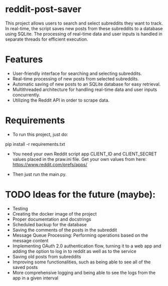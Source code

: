 # reddit-post-saver

This project allows users to search and select subreddits they want to track. In real-time, the script saves new posts from these subreddits to a database using SQLite. The processing of real-time data and user inputs is handled in separate threads for efficient execution.

# Features
 - User-friendly interface for searching and selecting subreddits.
 - Real-time processing of new posts from selected subreddits.
 - Automatic saving of new posts to an SQLite database for easy retrieval.
 - Multithreaded architecture for handling real-time data and user inputs concurrently.
 - Utilizing the Reddit API in order to scrape data.

# Requirements
 - To run this project, just do:

pip install -r requirements.txt

 - You need your own Reddit script app CLIENT_ID and CLIENT_SECRET values placed in the praw.ini file.
Get your own values from here:
https://www.reddit.com/prefs/apps/

 - Then just run the main.py.

# TODO Ideas for the future (maybe):
 - Testing
 - Creating the docker image of the project
 - Proper documentation and docstrings
 - Scheduled backup for the database
 - Saving the comments of the posts in the subreddit
 - Message Queue Processing: Performing operations based on the message content
 - Implementing OAuth 2.0 authentication flow, turning it to a web app and adding the option to log in to reddit as well as to the service
 - Saving old posts from subreddits
 - Improving some functionalities, such as being able to see all of the saved posts
 - More comprehensive logging and being able to see the logs from the app in a given interval

